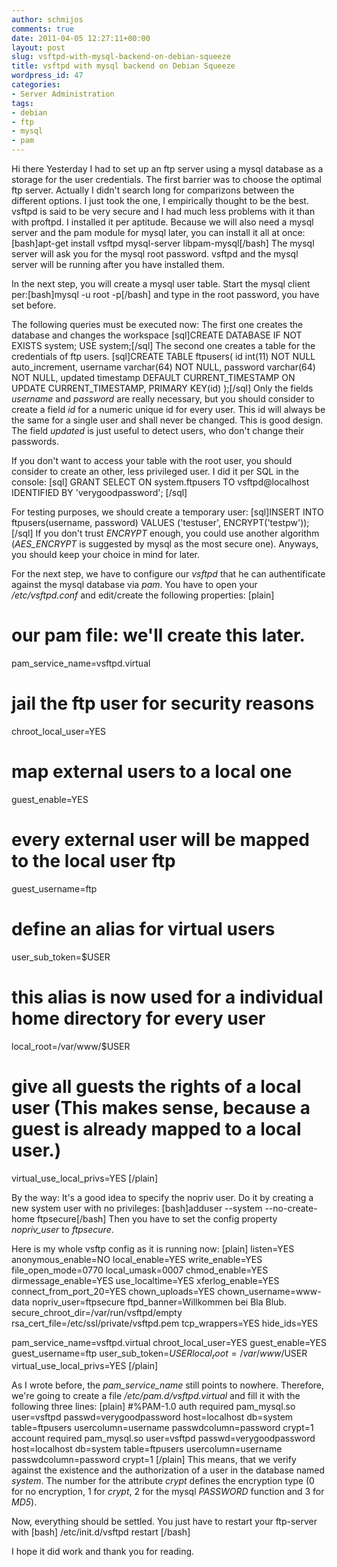 ```yaml
---
author: schmijos
comments: true
date: 2011-04-05 12:27:11+00:00
layout: post
slug: vsftpd-with-mysql-backend-on-debian-squeeze
title: vsftpd with mysql backend on Debian Squeeze
wordpress_id: 47
categories:
- Server Administration
tags:
- debian
- ftp
- mysql
- pam
---
```


Hi there
Yesterday I had to set up an ftp server using a mysql database as a storage for the user credentials. The first barrier was to choose the optimal ftp server. Actually I didn't search long for comparizons between the different options. I just took the one, I empirically thought to be the best. vsftpd is said to be very secure and I had much less problems with it than with proftpd.
I installed it per aptitude. Because we will also need a mysql server and the pam module for mysql later, you can install it all at once:
[bash]apt-get install vsftpd mysql-server libpam-mysql[/bash]
The mysql server will ask you for the mysql root password. vsftpd and the mysql server will be running after you have installed them.

In the next step, you will create a mysql user table. Start the mysql client per:[bash]mysql -u root -p[/bash] and type in the root password, you have set before.

The following queries must be executed now:
The first one creates the database and changes the workspace
[sql]CREATE DATABASE IF NOT EXISTS system;
USE system;[/sql]
The second one creates a table for the credentials of ftp users.
[sql]CREATE TABLE ftpusers(
  id int(11) NOT NULL auto_increment,
  username varchar(64) NOT NULL,
  password varchar(64) NOT NULL,
  updated timestamp DEFAULT CURRENT_TIMESTAMP ON UPDATE CURRENT_TIMESTAMP,
  PRIMARY KEY(id)
);[/sql]
Only the fields _username_ and _password_ are really necessary, but you should consider to create a field _id_ for a numeric unique id for every user. This id will always be the same for a single user and shall never be changed. This is good design. The field _updated_ is just useful to detect users, who don't change their passwords.

If you don't want to access your table with the root user, you should consider to create an other, less privileged user. I did it per SQL in the console:
[sql]
GRANT SELECT ON system.ftpusers TO vsftpd@localhost IDENTIFIED BY 'verygoodpassword';
[/sql]

For testing purposes, we should create a temporary user:
[sql]INSERT INTO ftpusers(username, password) VALUES ('testuser', ENCRYPT('testpw'));[/sql]
If you don't trust _ENCRYPT_ enough, you could use another algorithm (_AES_ENCRYPT_ is suggested by mysql as the most secure one). Anyways, you should keep your choice in mind for later.

For the next step, we have to configure our _vsftpd_ that he can authentificate against the mysql database via _pam_. You have to open your _/etc/vsftpd.conf_ and edit/create the following properties:
[plain]
# our pam file: we'll create this later.
pam_service_name=vsftpd.virtual
# jail the ftp user for security reasons
chroot_local_user=YES
# map external users to a local one
guest_enable=YES
# every external user will be mapped to the local user ftp
guest_username=ftp
# define an alias for virtual users
user_sub_token=$USER
# this alias is now used for a individual home directory for every user
local_root=/var/www/$USER
# give all guests the rights of a local user (This makes sense, because a guest is already mapped to a local user.)
virtual_use_local_privs=YES
[/plain]

<!-- more -->

By the way: It's a good idea to specify the nopriv user. Do it by creating a new system user with no privileges: 
[bash]adduser --system --no-create-home ftpsecure[/bash]
Then you have to set the config property _nopriv_user_ to _ftpsecure_.

Here is my whole vsftp config as it is running now:
[plain]
listen=YES
anonymous_enable=NO
local_enable=YES
write_enable=YES
file_open_mode=0770
local_umask=0007
chmod_enable=YES
dirmessage_enable=YES
use_localtime=YES
xferlog_enable=YES
connect_from_port_20=YES
chown_uploads=YES
chown_username=www-data
nopriv_user=ftpsecure
ftpd_banner=Willkommen bei Bla Blub.
secure_chroot_dir=/var/run/vsftpd/empty
rsa_cert_file=/etc/ssl/private/vsftpd.pem
tcp_wrappers=YES
hide_ids=YES

pam_service_name=vsftpd.virtual
chroot_local_user=YES
guest_enable=YES
guest_username=ftp
user_sub_token=$USER
local_root=/var/www/$USER
virtual_use_local_privs=YES
[/plain]

As I wrote before, the _pam_service_name_ still points to nowhere. Therefore, we're going to create a file _/etc/pam.d/vsftpd.virtual_ and fill it with the following three lines:
[plain]
#%PAM-1.0
auth	required	pam_mysql.so user=vsftpd passwd=verygoodpassword host=localhost db=system table=ftpusers usercolumn=username passwdcolumn=password crypt=1
account	required	pam_mysql.so user=vsftpd passwd=verygoodpassword host=localhost db=system table=ftpusers usercolumn=username passwdcolumn=password crypt=1
[/plain]
This means, that we verify against the existence and the authorization of a user in the database named _system_. The number for the attribute _crypt_ defines the encryption type (0 for no encryption, 1 for _crypt_, 2 for the mysql _PASSWORD_ function and 3 for _MD5_).

Now, everything should be settled. You just have to restart your ftp-server with
[bash]
/etc/init.d/vsftpd restart
[/bash]

I hope it did work and thank you for reading.
